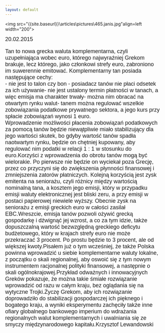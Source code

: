 ```yaml
---
layout: default
---
```

<img src="{{site.baseurl}}\articles\pictures\465.janis.jpg"align=left width="200"><!--221--><p style="margin: 0px 0px 18px; font-size: 18px; font-family: Helvetica;">
20.02.2015</p><p style="margin: 0px 0px 18px; font-size: 18px; font-family: Helvetica;">Tan to nowa grecka waluta komplementarna, czyli uzupełniająca wobec euro, którego najwyraźniej Grekom brakuje, lecz którego, jako członkowi strefy euro, zabroniono im suwerennie emitować. Komplementarny tan posiada następujące cechy:<br>- nie jest to talon czy bon - posiadacz tanów nie płaci odsetek za ich używanie- nie jest ustalony termin płatności w tanach, a więc emisja ma charakter trwały- można nim obracać na otwartym rynku walut- tanem można regulować wszelkie zobowiązania podatkowe prywatnego sektora, a jego kurs przy spłacie zobowiązań wynosi 1 euro.<br>Wprowadzenie możliwości płacenia zobowiązań podatkowych za pomocą tanów będzie niewątpliwie miało stabilizujący dla jego wartości skutek, bo gdyby wartość tanów spadła naotwartym rynku, będzie on chętniej kupowany, aby regulować nim podatki w relacji 1 : 1 w stosunku do euro.Korzyści z wprowadzenia do obrotu tanów mogą być wielorakie. Po pierwsze nie będzie on wyciekał poza Grecję, przez co przyczyni się do zwiększenia płynności finansowej i zmniejszenia zatorów płatniczych. Kolejną korzyścią jest zysk emitenta na seniorażu, czyli różnicy między wartością nominalną tana, a kosztem jego emisji, który w przypadku emisji waluty elektronicznej jest bliski zeru, a przy emisji w postaci papierowej niewiele wyższy. Obecnie zysk na seniorażu z emisji greckich euro w całości zasilał EBC.Wreszcie, emisja tanów pozwoli ożywić grecką gospodarkę i dźwignąć jej wzrost, a co za tym idzie, także dopuszczalną wartość bezwzględną greckiego deficytu budżetowego, który w krajach strefy euro nie może przekraczać 3 procent. Po prostu będzie to 3 procent, ale od większej kwoty.Pisałem już o tym wcześniej, że także Polska powinna wprowadzić u siebie komplementarne waluty lokalne, z początku o skali regionalnej, aby oswoić się z tym nowym instrumentem racjonalnej polityki finansowej, a następnie o skali ogólnokrajowej.Przykład odważnych i innowacyjnych Greków pokazuje, że można takie śmiałe rozwiązanie wprowadzić od razu w całym kraju, bez oglądania się na wytyczne Trojki.Życzę Grekom, aby ich rozwiązanie doprowadziło do stabilizacji gospodarczej ich pięknego i bogatego kraju, a wyniki eksperymentu zachęciły także inne ofiary globalnego bankowego imperium do wdrażania regionalnych walut komplementarnych i uwalniania się ze smyczy międzynarodowego kapitału.Krzysztof Lewandowski</p>